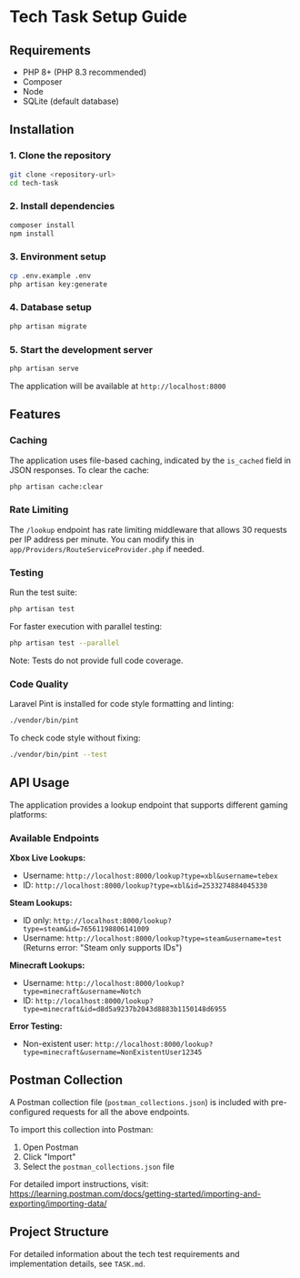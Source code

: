 # Tech Task Setup Guide

## Requirements

- PHP 8+ (PHP 8.3 recommended)
- Composer
- Node
- SQLite (default database)

## Installation

### 1. Clone the repository
```bash
git clone <repository-url>
cd tech-task
```

### 2. Install dependencies
```bash
composer install
npm install
```

### 3. Environment setup
```bash
cp .env.example .env
php artisan key:generate
```

### 4. Database setup
```bash
php artisan migrate
```

### 5. Start the development server
```bash
php artisan serve
```

The application will be available at `http://localhost:8000`

## Features

### Caching
The application uses file-based caching, indicated by the `is_cached` field in JSON responses. To clear the cache:

```bash
php artisan cache:clear
```

### Rate Limiting
The `/lookup` endpoint has rate limiting middleware that allows 30 requests per IP address per minute. You can modify this in `app/Providers/RouteServiceProvider.php` if needed.

### Testing
Run the test suite:

```bash
php artisan test
```

For faster execution with parallel testing:

```bash
php artisan test --parallel
```

Note: Tests do not provide full code coverage.

### Code Quality
Laravel Pint is installed for code style formatting and linting:

```bash
./vendor/bin/pint
```

To check code style without fixing:

```bash
./vendor/bin/pint --test
```

## API Usage

The application provides a lookup endpoint that supports different gaming platforms:

### Available Endpoints

**Xbox Live Lookups:**
- Username: `http://localhost:8000/lookup?type=xbl&username=tebex`
- ID: `http://localhost:8000/lookup?type=xbl&id=2533274884045330`

**Steam Lookups:**
- ID only: `http://localhost:8000/lookup?type=steam&id=76561198806141009`
- Username: `http://localhost:8000/lookup?type=steam&username=test` (Returns error: "Steam only supports IDs")

**Minecraft Lookups:**
- Username: `http://localhost:8000/lookup?type=minecraft&username=Notch`
- ID: `http://localhost:8000/lookup?type=minecraft&id=d8d5a9237b2043d8883b1150148d6955`

**Error Testing:**
- Non-existent user: `http://localhost:8000/lookup?type=minecraft&username=NonExistentUser12345`

## Postman Collection

A Postman collection file (`postman_collections.json`) is included with pre-configured requests for all the above endpoints.

To import this collection into Postman:
1. Open Postman
2. Click "Import"
3. Select the `postman_collections.json` file

For detailed import instructions, visit: https://learning.postman.com/docs/getting-started/importing-and-exporting/importing-data/

## Project Structure

For detailed information about the tech test requirements and implementation details, see `TASK.md`.
